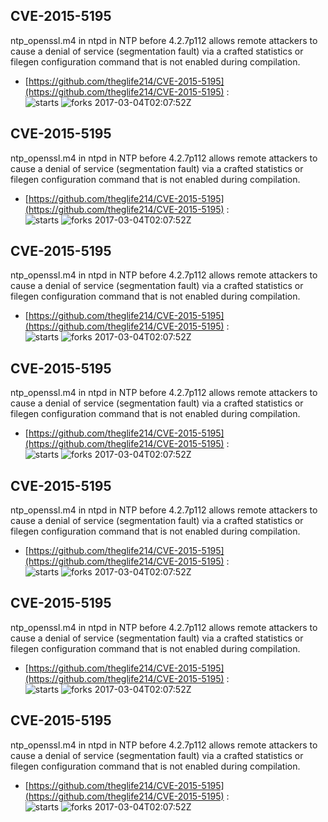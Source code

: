 ## CVE-2015-5195
 ntp_openssl.m4 in ntpd in NTP before 4.2.7p112 allows remote attackers to cause a denial of service (segmentation fault) via a crafted statistics or filegen configuration command that is not enabled during compilation.

- [https://github.com/theglife214/CVE-2015-5195](https://github.com/theglife214/CVE-2015-5195) :  
![starts](https://img.shields.io/github/stars/theglife214/CVE-2015-5195.svg) 
![forks](https://img.shields.io/github/forks/theglife214/CVE-2015-5195.svg) 
2017-03-04T02:07:52Z

## CVE-2015-5195
 ntp_openssl.m4 in ntpd in NTP before 4.2.7p112 allows remote attackers to cause a denial of service (segmentation fault) via a crafted statistics or filegen configuration command that is not enabled during compilation.

- [https://github.com/theglife214/CVE-2015-5195](https://github.com/theglife214/CVE-2015-5195) :  
![starts](https://img.shields.io/github/stars/theglife214/CVE-2015-5195.svg) 
![forks](https://img.shields.io/github/forks/theglife214/CVE-2015-5195.svg) 
2017-03-04T02:07:52Z

## CVE-2015-5195
 ntp_openssl.m4 in ntpd in NTP before 4.2.7p112 allows remote attackers to cause a denial of service (segmentation fault) via a crafted statistics or filegen configuration command that is not enabled during compilation.

- [https://github.com/theglife214/CVE-2015-5195](https://github.com/theglife214/CVE-2015-5195) :  
![starts](https://img.shields.io/github/stars/theglife214/CVE-2015-5195.svg) 
![forks](https://img.shields.io/github/forks/theglife214/CVE-2015-5195.svg) 
2017-03-04T02:07:52Z

## CVE-2015-5195
 ntp_openssl.m4 in ntpd in NTP before 4.2.7p112 allows remote attackers to cause a denial of service (segmentation fault) via a crafted statistics or filegen configuration command that is not enabled during compilation.

- [https://github.com/theglife214/CVE-2015-5195](https://github.com/theglife214/CVE-2015-5195) :  
![starts](https://img.shields.io/github/stars/theglife214/CVE-2015-5195.svg) 
![forks](https://img.shields.io/github/forks/theglife214/CVE-2015-5195.svg) 
2017-03-04T02:07:52Z

## CVE-2015-5195
 ntp_openssl.m4 in ntpd in NTP before 4.2.7p112 allows remote attackers to cause a denial of service (segmentation fault) via a crafted statistics or filegen configuration command that is not enabled during compilation.

- [https://github.com/theglife214/CVE-2015-5195](https://github.com/theglife214/CVE-2015-5195) :  
![starts](https://img.shields.io/github/stars/theglife214/CVE-2015-5195.svg) 
![forks](https://img.shields.io/github/forks/theglife214/CVE-2015-5195.svg) 
2017-03-04T02:07:52Z

## CVE-2015-5195
 ntp_openssl.m4 in ntpd in NTP before 4.2.7p112 allows remote attackers to cause a denial of service (segmentation fault) via a crafted statistics or filegen configuration command that is not enabled during compilation.

- [https://github.com/theglife214/CVE-2015-5195](https://github.com/theglife214/CVE-2015-5195) :  
![starts](https://img.shields.io/github/stars/theglife214/CVE-2015-5195.svg) 
![forks](https://img.shields.io/github/forks/theglife214/CVE-2015-5195.svg) 
2017-03-04T02:07:52Z

## CVE-2015-5195
 ntp_openssl.m4 in ntpd in NTP before 4.2.7p112 allows remote attackers to cause a denial of service (segmentation fault) via a crafted statistics or filegen configuration command that is not enabled during compilation.

- [https://github.com/theglife214/CVE-2015-5195](https://github.com/theglife214/CVE-2015-5195) :  
![starts](https://img.shields.io/github/stars/theglife214/CVE-2015-5195.svg) 
![forks](https://img.shields.io/github/forks/theglife214/CVE-2015-5195.svg) 
2017-03-04T02:07:52Z

